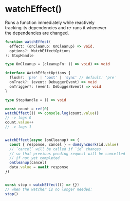 # watchEffect()

Runs a function immediately while reactively  
tracking its dependencies and re-runs it whenever  
the dependencies are changed.  

```ts
function watchEffect(
  effect: (onCleanup: OnCleanup) => void,
  options?: WatchEffectOptions
): StopHandle

type OnCleanup = (cleanupFn: () => void) => void

interface WatchEffectOptions {
  flush?: 'pre' | 'post' | 'sync' // default: 'pre'
  onTrack?: (event: DebuggerEvent) => void
  onTrigger?: (event: DebuggerEvent) => void
}

type StopHandle = () => void
```

```js
const count = ref(0)
watchEffect(() => console.log(count.value))
// -> logs 0
count.value++
// -> logs 1


watchEffect(async (onCleanup) => {
  const { response, cancel } = doAsyncWork(id.value)
  // `cancel` will be called if `id` changes
  // so that previous pending request will be cancelled
  // if not yet completed
  onCleanup(cancel)
  data.value = await response
})


const stop = watchEffect(() => {})
// when the watcher is no longer needed:
stop()
```

